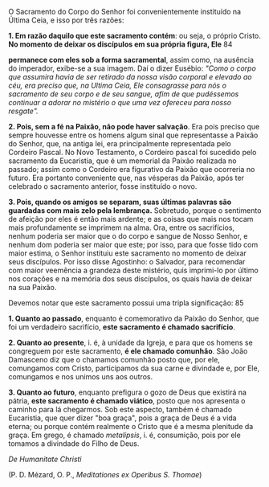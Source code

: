 
O Sacramento do Corpo do Senhor foi convenientemente instituído na Última Ceia, e isso por três razões:

**1. Em razão daquilo que este sacramento contém**: ou seja, o próprio Cristo. **No momento de deixar os discípulos em sua própria figura, Ele** 84

**permanece com eles sob a forma sacramental**, assim como, na ausência do imperador, exibe-se a sua imagem. Daí o dizer Eusébio: *"Como o corpo que assumira havia de ser retirado da nossa visão corporal e elevado ao céu, era preciso que, na Ultima Ceia, Ele consagrasse para nós o sacramento de seu corpo e de seu sangue, afim de que pudéssemos continuar a adorar no mistério o que uma vez ofereceu para nosso resgate".*

**2. Pois, sem a fé na Paixão, não pode haver salvação**. Era pois preciso que sempre houvesse entre os homens algum sinal que representasse a Paixão do Senhor, que, na antiga lei, era principalmente representada pelo Cordeiro Pascal. No Novo Testamento, o Cordeiro pascal foi sucedido pelo sacramento da Eucaristia, que é um memorial da Paixão realizada no passado; assim como o Cordeiro era figurativo da Paixão que ocorreria no futuro. Era portanto conveniente que, nas vésperas da Paixão, após ter celebrado o sacramento anterior, fosse instituído o novo.

**3. Pois, quando os amigos se separam, suas últimas palavras são guardadas com mais zelo pela lembrança.** Sobretudo, porque o sentimento de afeição por eles é então mais ardente; e as coisas que mais nos tocam mais profundamente se imprimem na alma. Ora, entre os sacrifícios, nenhum poderia ser maior que o do corpo e sangue de Nosso Senhor, e nenhum dom poderia ser maior que este; por isso, para que fosse tido com maior estima, o Senhor instituiu este sacramento no momento de deixar seus discípulos. Por isso disse Agostinho: o Salvador, para recomendar com maior veemência a grandeza deste mistério, quis imprimi-lo por último nos corações e na memória dos seus discípulos, os quais havia de deixar na sua Paixão.

Devemos notar que este sacramento possui uma tripla significação: 85

**1. Quanto ao passado**, enquanto é comemorativo da Paixão do Senhor, que foi um verdadeiro sacrifício, **este sacramento é chamado sacrifício**.

**2. Quanto ao presente**, i. é, à unidade da Igreja, e para que os homens se congreguem por este sacramento, **é ele chamado comunhão**. São João Damasceno diz que o chamamos comunhão posto que, por ele, comungamos com Cristo, participamos da sua carne e divindade e, por Ele, comungamos e nos unimos uns aos outros.

**3. Quanto ao futuro**, enquanto prefigura o gozo de Deus que existirá na pátria, **este sacramento é chamado viático**, posto que nos apresenta o caminho para lá chegarmos. Sob este aspecto, também é chamado Eucaristia, que quer dizer "boa graça", pois a graça de Deus é a vida eterna; ou porque contém realmente o Cristo que é a mesma plenitude da graça. Em grego, é chamado *metalipsis*, i. é, consumição, pois por ele tomamos a divindade do Filho de Deus.

*De Humanitate Christi*

(P. D. Mézard, O. P., *Meditationes ex Operibus S. Thomae*)

